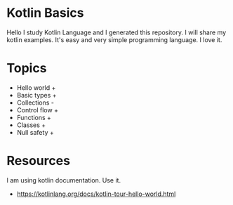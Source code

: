 # Kotlin Basics

Hello I study Kotlin Language and I generated this repository. I will share my kotlin examples. It's easy and very simple programming language. I love it.
# Topics

* Hello world +
* Basic types +
* Collections -
* Control flow +
* Functions +
* Classes +
* Null safety +

# Resources 
I am using kotlin documentation. Use it.
* https://kotlinlang.org/docs/kotlin-tour-hello-world.html
